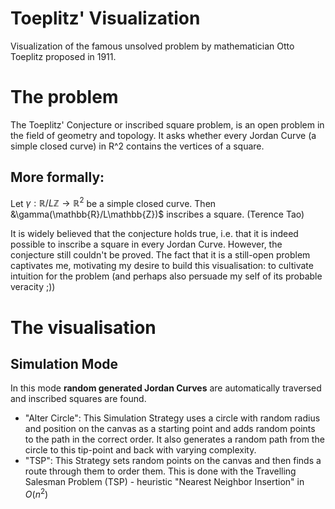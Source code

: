 # Toeplitz' Visualization
Visualization of the famous unsolved problem by mathematician Otto Toeplitz proposed in 1911.

# The problem
The Toeplitz' Conjecture or inscribed square problem, is an open problem in the field of geometry and topology. It asks whether every Jordan Curve (a simple closed curve) in R^2 contains the vertices of a square.

## More formally: 
Let $\gamma: \mathbb{R}/L\mathbb{Z} \rightarrow \mathbb{R}^2$ be a simple closed curve. Then &\gamma(\mathbb{R}/L\mathbb{Z})$ inscribes a square. (Terence Tao)

It is widely believed that the conjecture holds true, i.e. that it is indeed possible to inscribe a square in every Jordan Curve. However, the conjecture still couldn't be proved.
The fact that it is a still-open problem captivates me, motivating my desire to build this visualisation: to cultivate intuition for the problem (and perhaps also persuade my self of its probable veracity ;))

# The visualisation


## Simulation Mode
In this mode **random generated Jordan Curves** are automatically traversed and inscribed squares are found. 
* "Alter Circle": This Simulation Strategy uses a circle with random radius and position on the canvas as a starting point and adds random points to the path in the correct order. It also generates a random path from the circle to this tip-point and back with varying complexity.
* "TSP": This Strategy sets random points on the canvas and then finds a route through them to order them. This is done with the Travelling Salesman Problem (TSP) - heuristic "Nearest Neighbor Insertion" in $O(n^2)$














